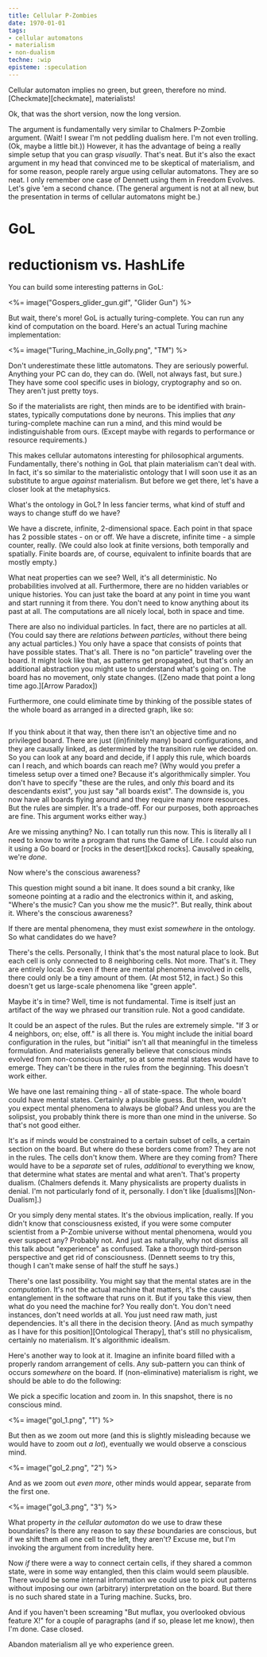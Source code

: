 ```yaml
---
title: Cellular P-Zombies
date: 1970-01-01
tags:
- cellular automatons
- materialism
- non-dualism
techne: :wip
episteme: :speculation
---
```


Cellular automaton implies no green, but green, therefore no mind. [Checkmate][checkmate], materialists!

Ok, that was the short version, now the long version.

The argument is fundamentally very similar to Chalmers P-Zombie argument. (Wait! I swear I'm not peddling dualism here. I'm not even trolling. (Ok, maybe a little bit.)) However, it has the advantage of being a really simple setup that you can grasp *visually*. That's neat. But it's also the exact argument in my head that convinced me to be skeptical of materialism, and for some reason, people rarely argue using cellular automatons. They are so neat. I only remember one case of Dennett using them in Freedom Evolves. Let's give 'em a second chance. (The general argument is not at all new, but the presentation in terms of cellular automatons might be.)

# GoL

# reductionism vs. HashLife

You can build some interesting patterns in GoL:

<%= image("Gospers_glider_gun.gif", "Glider Gun") %>

But wait, there's more! GoL is actually turing-complete. You can run any kind of computation on the board. Here's an actual Turing machine implementation:

<%= image("Turing_Machine_in_Golly.png", "TM") %>

Don't underestimate these little automatons. They are seriously powerful. Anything your PC can do, they can do. (Well, not always fast, but sure.) They have some cool specific uses in biology, cryptography and so on. They aren't just pretty toys.

So if the materialists are right, then minds are to be identified with brain-states, typically computations done by neurons. This implies that *any* turing-complete machine can run a mind, and this mind would be indistinguishable from ours. (Except maybe with regards to performance or resource requirements.)

This makes cellular automatons interesting for philosophical arguments. Fundamentally, there's nothing in GoL that plain materialism can't deal with. In fact, it's so similar to the materialistic ontology that I will soon use it as an substitute to argue *against* materialism. But before we get there, let's have a closer look at the metaphysics.

What's the ontology in GoL? In less fancier terms, what kind of stuff and ways to change stuff do we have?

We have a discrete, infinite, 2-dimensional space. Each point in that space has 2 possible states - on or off. We have a discrete, infinite time - a simple counter, really. (We could also look at finite versions, both temporally and spatially. Finite boards are, of course, equivalent to infinite boards that are mostly empty.)

What neat properties can we see? Well, it's all deterministic. No probabilities involved at all. Furthermore, there are no hidden variables or unique histories. You can just take the board at any point in time you want and start running it from there. You don't need to know anything about its past at all. The computations are all nicely local, both in space and time.

There are also no individual particles. In fact, there are no particles at all. (You could say there are *relations between particles*, without there being any actual particles.) You only have a space that consists of points that have possible states. That's all. There is no "on particle" traveling over the board. It might look like that, as patterns get propagated, but that's only an additional abstraction you might use to understand what's going on. The board has no movement, only state changes. ([Zeno made that point a long time ago.][Arrow Paradox])

Furthermore, one could eliminate time by thinking of the possible states of the whole board as arranged in a directed graph, like so:

![]()

If you think about it that way, then there isn't an objective time and no privileged board. There are just ((in)finitely many) board configurations, and they are causally linked, as determined by the transition rule we decided on. So you can look at any board and decide, if I apply this rule, which boards can I reach, and which boards can reach me? (Why would you prefer a timeless setup over a timed one? Because it's algorithmically simpler. You don't have to specify "these are the rules, and only *this* board and its descendants exist", you just say "all boards exist". The downside is, you now have all boards flying around and they require many more resources. But the rules are simpler. It's a trade-off. For our purposes, both approaches are fine. This argument works either way.)

Are we missing anything? No. I can totally run this now. This is literally all I need to know to write a program that runs the Game of Life. I could also run it using a Go board or [rocks in the desert][xkcd rocks]. Causally speaking, we're *done*.

Now where's the conscious awareness?

This question might sound a bit inane. It does sound a bit cranky, like someone pointing at a radio and the electronics within it, and asking, "Where's the music? Can you show me the music?". But really, think about it. Where's the conscious awareness?

If there are mental phenomena, they must exist *somewhere* in the ontology. So what candidates do we have?

There's the cells. Personally, I think that's the most natural place to look. But each cell is only connected to 8 neighboring cells. Not more. That's it. They are entirely local. So even if there are mental phenomena involved in cells, there could only be a tiny amount of them. (At most 512, in fact.) So this doesn't get us large-scale phenomena like "green apple".

Maybe it's in time? Well, time is not fundamental. Time is itself just an artifact of the way we phrased our transition rule. Not a good candidate.

It could be an aspect of the rules. But the rules are extremely simple. "If 3 or 4 neighbors, on; else, off." is all there is. You might include the initial board configuration in the rules, but "initial" isn't all that meaningful in the timeless formulation. And materialists generally believe that conscious minds evolved from non-conscious matter, so at some mental states would have to emerge. They can't be there in the rules from the beginning. This doesn't work either.

We have one last remaining thing - all of state-space. The whole board could have mental states. Certainly a plausible guess. But then, wouldn't you expect mental phenomena to always be global? And unless you are the solipsist, you probably think there is more than one mind in the universe. So that's not good either. 

It's as if minds would be constrained to a certain subset of cells, a certain section on the board. But where do these borders come from? They are not in the rules. The cells don't know them. Where are they coming from? There would have to be a *separate* set of rules, *additional* to everything we know, that determine what states are mental and what aren't. That's property dualism. (Chalmers defends it. Many physicalists are property dualists in denial. I'm not particularly fond of it, personally. I don't like [dualisms][Non-Dualism].)

Or you simply deny mental states. It's the obvious implication, really. If you didn't know that consciousness existed, if you were some computer scientist from a P-Zombie universe without mental phenomena, would you ever suspect any? Probably not. And just as naturally, why not dismiss all this talk about "experience" as confused. Take a thorough third-person perspective and get rid of consciousness. (Dennett seems to try this, though I can't make sense of half the stuff he says.)

There's one last possibility. You might say that the mental states are in the *computation*. It's not the actual machine that matters, it's the causal entanglement in the software that runs on it. But if you take this view, then what do you need the machine for? You really don't. You don't need instances, don't need worlds at all. You just need raw math, just dependencies. It's all there in the decision theory. [And as much sympathy as I have for this position][Ontological Therapy], that's still no physicalism, certainly no materialism. It's algorithmic idealism.

Here's another way to look at it. Imagine an infinite board filled with a properly random arrangement of cells. Any sub-pattern you can think of occurs *somewhere* on the board. If (non-eliminative) materialism is right, we should be able to do the following:

We pick a specific location and zoom in. In this snapshot, there is no conscious mind.

<%= image("gol_1.png", "1") %>

But then as we zoom out more (and this is slightly misleading because we would have to zoom out *a lot*), eventually we would observe a conscious mind.

<%= image("gol_2.png", "2") %>

And as we zoom out *even more*, other minds would appear, separate from the first one.

<%= image("gol_3.png", "3") %>

What property *in the cellular automaton* do we use to draw these boundaries? Is there any reason to say *these* boundaries are conscious, but if we shift them all one cell to the left, they aren't? Excuse me, but I'm invoking the argument from incredulity here.

Now *if* there were a way to connect certain cells, if they shared a common state, were in some way entangled, then this claim would seem plausible. There would be some internal information we could use to pick out patterns without imposing our own (arbitrary) interpretation on the board. But there is no such shared state in a Turing machine. Sucks, bro.

And if you haven't been screaming "But muflax, you overlooked obvious feature X!" for a couple of paragraphs (and if so, please let me know), then I'm done. Case closed.

Abandon materialism all ye who experience green.

